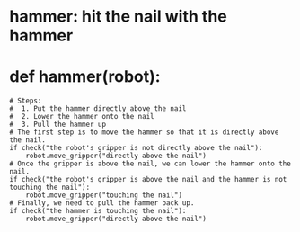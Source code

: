 # hammer: hit the nail with the hammer
# def hammer(robot):
    # Steps:
    #  1. Put the hammer directly above the nail
    #  2. Lower the hammer onto the nail
    #  3. Pull the hammer up
    # The first step is to move the hammer so that it is directly above the nail.
    if check("the robot's gripper is not directly above the nail"):
        robot.move_gripper("directly above the nail")
    # Once the gripper is above the nail, we can lower the hammer onto the nail.
    if check("the robot's gripper is above the nail and the hammer is not touching the nail"):
        robot.move_gripper("touching the nail")
    # Finally, we need to pull the hammer back up.
    if check("the hammer is touching the nail"):
        robot.move_gripper("directly above the nail")